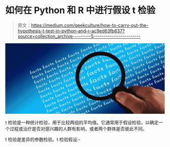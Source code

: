 # 如何在 Python 和 R 中进行假设 t 检验

> 原文：<https://medium.com/geekculture/how-to-carry-out-the-hypothesis-t-test-in-python-and-r-ac9ed63fb637?source=collection_archive---------5----------------------->

![](img/cb074b37c50fe148aba775463f96b9f0.png)

t 检验是一种统计检验，用于比较两组的平均值。它通常用于假设检验，以确定一个过程或治疗是否对感兴趣的人群有影响，或者两个群体是否彼此不同。

t 检验是差异的参数检验。t 检验假设:-